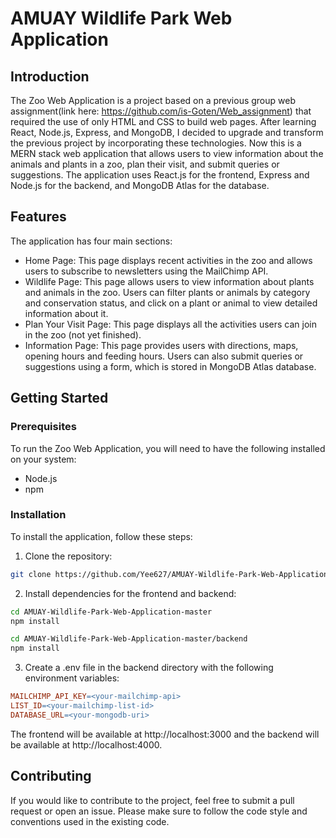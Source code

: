 # AMUAY Wildlife Park Web Application
## Introduction
The Zoo Web Application is a project based on a previous group web assignment(link here: https://github.com/is-Goten/Web_assignment) that required the use of only HTML and CSS to build web pages. After learning React, Node.js, Express, and MongoDB, I decided to upgrade and transform the previous project by incorporating these technologies. Now this is a MERN stack web application that allows users to view information about the animals and plants in a zoo, plan their visit, and submit queries or suggestions. The application uses React.js for the frontend, Express and Node.js for the backend, and MongoDB Atlas for the database.

## Features
The application has four main sections:
  - Home Page: This page displays recent activities in the zoo and allows users to subscribe to newsletters using the MailChimp API.
  - Wildlife Page: This page allows users to view information about plants and animals in the zoo. Users can filter plants or animals by category and conservation status, and click on a plant or animal to view detailed information about it.
  - Plan Your Visit Page: This page displays all the activities users can join in the zoo (not yet finished).
  - Information Page: This page provides users with directions, maps, opening hours and feeding hours. Users can also submit queries or suggestions using a form, which is stored in MongoDB Atlas database.
  
## Getting Started
### Prerequisites
To run the Zoo Web Application, you will need to have the following installed on your system:
  - Node.js
  - npm
  
### Installation
To install the application, follow these steps:
1. Clone the repository:  

```bash
git clone https://github.com/Yee627/AMUAY-Wildlife-Park-Web-Application
```

2. Install dependencies for the frontend and backend:
```bash
cd AMUAY-Wildlife-Park-Web-Application-master
npm install
```

```bash
cd AMUAY-Wildlife-Park-Web-Application-master/backend
npm install
```

3. Create a .env file in the backend directory with the following environment variables:
```makefile
MAILCHIMP_API_KEY=<your-mailchimp-api>
LIST_ID=<your-mailchimp-list-id>
DATABASE_URL=<your-mongodb-uri>
```

The frontend will be available at http://localhost:3000 and the backend will be available at http://localhost:4000.

## Contributing
If you would like to contribute to the project, feel free to submit a pull request or open an issue. Please make sure to follow the code style and conventions used in the existing code.
